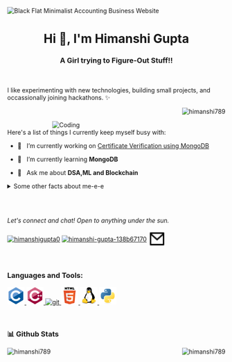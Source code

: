 
![Black Flat   Minimalist Accounting Business Website](https://user-images.githubusercontent.com/47554524/120886876-c2ccac80-c60d-11eb-96b8-70f0589cb94c.gif)



<h1 align="center">Hi 👋, I'm Himanshi Gupta</h1>
<h3 align="center">A Girl trying to Figure-Out Stuff!!</h3>
<br><br>
I like experimenting with new technologies, building small projects, and occassionally joining hackathons. ✨

<p align="right"> <img src="https://komarev.com/ghpvc/?username=himanshi789&label=Profile%20views&color=129e00&style=plastic" alt="himanshi789" /> </p>
<img align="right" alt="Coding" width="400" src="https://cdn.dribbble.com/users/2646423/screenshots/5507196/computer.gif">


<br>
Here's a list of things I currently keep myself busy with:

- 🔭 &nbsp; I’m currently working on [Certificate Verification using MongoDB](https://github.com/blockchain-cert-verification/cert-verify-mongoDB)

- 🌱 &nbsp; I’m currently learning **MongoDB**
 
- 💬 &nbsp; Ask me about **DSA,ML and Blockchain**

<!-- - 📫 How to reach me **himanshi.july@gmail.com** -->

<details>
  <summary>Some other facts about me-e-e</summary>
  <br>
  <p><i>Siri play ME! by Taylor Swift ft. Brendon Urie 🎶</i><p>

  - &nbsp; **I ❤ K-DRAMAS**
  - &nbsp; My go to jam when coding: musicals. Non-stop. ⭐️
  - &nbsp; I absolutely adore Eevee, the best Pokemon.
</details>


<br><br>
<p align="left">
<i align="left">Let's connect and chat! Open to anything under the sun.</i>
  <p align="left">
    <a href="https://twitter.com/himanshigupta0" target="blank"><img align="center" src="https://cdn.jsdelivr.net/npm/simple-icons@3.0.1/icons/twitter.svg"              alt="himanshigupta0" height="30" width="40" /></a>
    <a href="www.linkedin.com/in/Gupta-Himanshi" target="blank"><img align="center" src="https://cdn.jsdelivr.net/npm/simple-icons@3.0.1/icons/linkedin.svg"      alt="himanshi-gupta-138b67170" height="30" width="40" /></a>
     <a href="mailto:himanshi.july@gmail.com" alt="Contact me"><img align="center"src="https://github.com/himanshi789/himanshi789/blob/main/gmail.svg" alt="Contact me!" height="40" width="40" /></a>
<!--     <a href="https://jayehernandez.com" alt="My site"><img src="https://raw.githubusercontent.com/jayehernandez/jayehernandez/3f5402efef9a0ae89211a6e04609558e862ca616/readme/external-link-line.svg"></a> -->
  </p>
</p>
<br>
   

<h3 align="left">Languages and Tools:</h3>
<p align="left"> <a href="https://www.cprogramming.com/" target="_blank"> <img src="https://raw.githubusercontent.com/devicons/devicon/master/icons/c/c-original.svg" alt="c" width="40" height="40"/> </a> <a href="https://www.w3schools.com/cpp/" target="_blank"> <img src="https://raw.githubusercontent.com/devicons/devicon/master/icons/cplusplus/cplusplus-original.svg" alt="cplusplus" width="40" height="40"/> </a> <a href="https://git-scm.com/" target="_blank"> <img src="https://www.vectorlogo.zone/logos/git-scm/git-scm-icon.svg" alt="git" width="40" height="40"/> </a> <a href="https://www.w3.org/html/" target="_blank"> <img src="https://raw.githubusercontent.com/devicons/devicon/master/icons/html5/html5-original-wordmark.svg" alt="html5" width="40" height="40"/> </a> <a href="https://www.linux.org/" target="_blank"> <img src="https://raw.githubusercontent.com/devicons/devicon/master/icons/linux/linux-original.svg" alt="linux" width="40" height="40"/> </a> <a href="https://www.python.org" target="_blank"> <img src="https://raw.githubusercontent.com/devicons/devicon/master/icons/python/python-original.svg" alt="python" width="40" height="40"/> </a> </p>

<br>


### 📊 Github Stats
<p><img align="left" src="https://github-readme-stats.vercel.app/api/top-langs?username=himanshi789&show_icons=true&locale=en&layout=compact" alt="himanshi789" /></p>

<p>&nbsp;<img align="right" src="https://github-readme-stats.vercel.app/api?username=himanshi789&show_icons=true&locale=en" alt="himanshi789" /></p>






